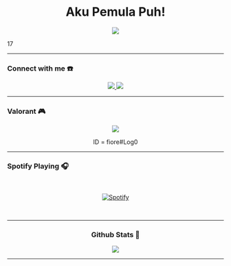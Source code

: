 <h1 align="center">Aku Pemula Puh! <br></h1>
<p align="center">
  <img src="https://github.com/aryoksss.png" />
</p>

<p align="center">


17

</p>

------
### Connect with me ☎️
<p align="center">
  <a href="https://instagram.com/aryaeka.r.p"><img src="https://img.shields.io/badge/Instagram-E4405F?style=for-the-badge&logo=instagram&logoColor=white"/> 
  <a href="https://t.me/Syulitdiketahui"><img src="https://img.shields.io/badge/Telegram-%230088cc.svg?&style=for-the-badge&logo=telegram&logoColor=white" />
  <br>
  <a name="Ryasya&label=VIEWS&style=flat-square&color=orange">


------
    
### Valorant 🎮
<p align="center">
 <img src="https://gifdb.com/images/file/valorant-jett-promo-art-c6235bh6l9ggikea.gif">
</p>
<p align="center">
  ID = fiore#Log0
</p>

------

### Spotify Playing 🎧

    
&nbsp;<div align="center">
  [![Spotify](novatorem-pw7cmgp12-ryasyas-projects.vercel.app/api/spotify?background_color=0d1117&border_color=ffffff)](https://open.spotify.com/user/yoks)
</div>

&nbsp;<div align="center">

    
------


### Github Stats 🚀


<p align="center"><a href="https://github.com/aryoksss"><img src="https://github-readme-stats.vercel.app/api/top-langs/?username=aryoksss&theme=radical&layout=compact"></a></p> 


------

